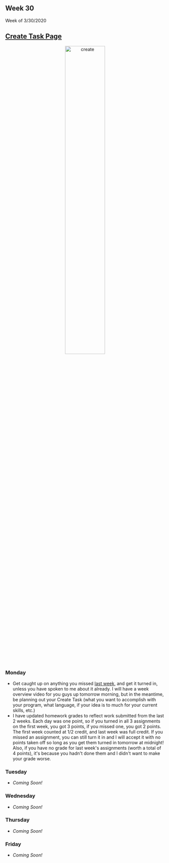 <meta http-equiv="refresh" content="300"/>


## Week 30  
Week of 3/30/2020  

## [Create Task Page](/ap/units/pt/create)

<div style="text-align:center">
<img src="https://assets.justinmind.com/wp-content/uploads/2019/03/ux-workflow.png" alt="create" width="50%">
</div>

### Monday  
* Get caught up on anything you missed [last week](/ap/weeks/week29), and get it turned in, unless you have spoken to me about it already. I will have a week overview video for you guys up tomorrow morning, but in the meantime, be planning out your Create Task (what you want to accomplish with your program, what language, if your idea is to much for your current skills, etc.)
* I have updated homework grades to reflect work submitted from the last 2 weeks. Each day was one point, so if you turned in all 3 assignments on the first week, you got 3 points, if you missed one, you got 2 points. The first week counted at 1/2 credit, and last week was full credit. If you missed an assignment, you can still turn it in and I will accept it with no points taken off so long as you get them turned in tomorrow at midnight! Also, if you have no grade for last week's assignments (worth a total of 4 points), it's because you hadn't done them and I didn't want to make your grade worse.

### Tuesday  
* *Coming Soon!*

### Wednesday  
* *Coming Soon!*

### Thursday  
* *Coming Soon!*

### Friday  
* *Coming Soon!*